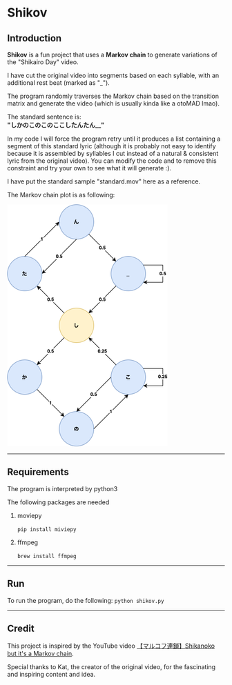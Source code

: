 # Shikov

## Introduction

**Shikov** is a fun project that uses a **Markov chain** to generate variations of the "Shikairo Day" video.  

I have cut the original video into segments based on each syllable, with an additional rest beat (marked as "_").

The program randomly traverses the Markov chain based on the transition matrix and generate the video (which is usually kinda like a otoMAD lmao).

The standard sentence is:\
**"しかのこのこのここしたんたん__"**

In my code I will force the program retry until it produces a list containing a segment of this standard lyric (although it is probably not easy to identify because it is assembled by syllables I cut instead of a natural & consistent lyric from the original video).
You can modify the code and to remove this constraint and try your own to see what it will generate :).

I have put the standard sample "standard.mov" here as a reference. 

The Markov chain plot is as following:

![Markov Chain](Markov_chain.png)

---

## Requirements

The program is interpreted by python3

The following packages are needed

1. moviepy

    `pip install miviepy`

2. ffmpeg

    `brew install ffmpeg`

---

## Run
To run the program, do the following:
   `python shikov.py`

---

## Credit

This project is inspired by the YouTube video [【マルコフ連鎖】Shikanoko but it's a Markov chain](https://www.youtube.com/watch?v=Xkq13ZthmA0).

Special thanks to Kat, the creator of the original video, for the fascinating and inspiring content and idea.